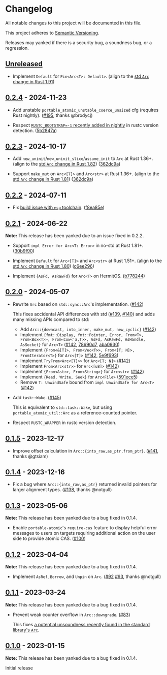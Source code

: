 # Changelog

All notable changes to this project will be documented in this file.

This project adheres to [Semantic Versioning](https://semver.org).

Releases may yanked if there is a security bug, a soundness bug, or a regression.

<!--
Note: In this file, do not use the hard wrap in the middle of a sentence for compatibility with GitHub comment style markdown rendering.
-->

## [Unreleased]

- Implement `Default` for `Pin<Arc<T>: Default>`. (align to the [std `Arc` change in Rust 1.91](https://github.com/rust-lang/rust/pull/143717))

## [0.2.4] - 2024-11-23

- Add unstable `portable_atomic_unstable_coerce_unsized` cfg (requires Rust nightly). ([#195](https://github.com/taiki-e/portable-atomic/pull/195), thanks @brodycj)

- Respect [`RUSTC_BOOTSTRAP=-1` recently added in nightly](https://github.com/rust-lang/rust/pull/132993) in rustc version detection. ([5b2847a](https://github.com/taiki-e/portable-atomic/commit/5b2847a8b99aa2a57a6c80f5a47327b2764f08cc))

## [0.2.3] - 2024-10-17

- Add `new_uninit`/`new_uninit_slice`/`assume_init` to `Arc` at Rust 1.36+. (align to the [std `Arc` change in Rust 1.82](https://github.com/rust-lang/rust/pull/129401)) ([362dc9a](https://github.com/taiki-e/portable-atomic/commit/362dc9af2779c81aa346e89c4d3f3eef71cf29ed))

- Support `make_mut` on `Arc<[T]>` and `Arc<str>` at Rust 1.36+. (align to the [std `Arc` change in Rust 1.81](https://github.com/rust-lang/rust/pull/116113)) ([362dc9a](https://github.com/taiki-e/portable-atomic/commit/362dc9af2779c81aa346e89c4d3f3eef71cf29ed))

## [0.2.2] - 2024-07-11

- Fix [build issue with `esp` toolchain](https://github.com/taiki-e/semihosting/issues/11). ([f8ea85e](https://github.com/taiki-e/portable-atomic/commit/f8ea85e1aa46fa00bc865633fb40b05f8a0c823b))

## [0.2.1] - 2024-06-22

**Note:** This release has been yanked due to an issue fixed in 0.2.2.

- Support `impl Error for Arc<T: Error>` in no-std at Rust 1.81+. ([30b9f90](https://github.com/taiki-e/portable-atomic/commit/30b9f90346dfad14ab00f1c7e1f988f941330bcf))

- Implement `Default` for `Arc<[T]>` and `Arc<str>` at Rust 1.51+. (align to the [std `Arc` change in Rust 1.80](https://github.com/rust-lang/rust/pull/124640)) ([c6ee296](https://github.com/taiki-e/portable-atomic/commit/c6ee29606984863d008c2cf2209751ed0fa43b14))

- Implement `{AsFd, AsRawFd}` for `Arc<T>` on HermitOS. ([b778244](https://github.com/taiki-e/portable-atomic/commit/b778244917e17bfc431c9add4d028ff26d00e3b7))

## [0.2.0] - 2024-05-07

- Rewrite `Arc` based on `std::sync::Arc`'s implementation. ([#142](https://github.com/taiki-e/portable-atomic/pull/142))

  This fixes accidental API differences with std ([#139](https://github.com/taiki-e/portable-atomic/issues/139), [#140](https://github.com/taiki-e/portable-atomic/issues/140)) and adds many missing APIs compared to std:
  - Add `Arc::{downcast, into_inner, make_mut, new_cyclic}` ([#142](https://github.com/taiki-e/portable-atomic/pull/142))
  - Implement `{fmt::Display, fmt::Pointer, Error, From<T>, From<Box<T>>, From<Cow<'a,T>>, AsFd, AsRawFd, AsHandle, AsSocket}` for `Arc<T>` ([#142](https://github.com/taiki-e/portable-atomic/pull/142), [78690d7](https://github.com/taiki-e/portable-atomic/commit/78690d7cad3b394119ea147c5773f67806a6ac09), [aba0930](https://github.com/taiki-e/portable-atomic/commit/aba0930269d7075b81810b49bbbbb6c5edc85ea0))
  - Implement `{From<&[T]>, From<Vec<T>>, From<[T; N]>, FromIterator<T>}` for `Arc<[T]>` ([#142](https://github.com/taiki-e/portable-atomic/pull/142), [5e9f693](https://github.com/taiki-e/portable-atomic/commit/5e9f693dcb43c35187ca95ce1c824e0cb1d3c4f8))
  - Implement `TryFrom<Arc<[T]>>` for `Arc<[T; N]>` ([#142](https://github.com/taiki-e/portable-atomic/pull/142))
  - Implement `From<Arc<str>>` for `Arc<[u8]>` ([#142](https://github.com/taiki-e/portable-atomic/pull/142))
  - Implement `{From<&str>, From<String>}` for `Arc<str>` ([#142](https://github.com/taiki-e/portable-atomic/pull/142))
  - Implement `{Read, Write, Seek}` for `Arc<File>` ([591ece5](https://github.com/taiki-e/portable-atomic/commit/591ece5bde0f19f1895853791924ee55c51ee61e))
  - Remove `T: UnwindSafe` bound from `impl UnwindSafe for Arc<T>` ([#142](https://github.com/taiki-e/portable-atomic/pull/142))

- Add `task::Wake`. ([#145](https://github.com/taiki-e/portable-atomic/pull/145))

  This is equivalent to `std::task::Wake`, but using `portable_atomic_util::Arc` as a reference-counted pointer.

- Respect `RUSTC_WRAPPER` in rustc version detection.

## [0.1.5] - 2023-12-17

- Improve offset calculation in `Arc::{into_raw,as_ptr,from_ptr}`. ([#141](https://github.com/taiki-e/portable-atomic/pull/141), thanks @gtsiam)

## [0.1.4] - 2023-12-16

- Fix a bug where `Arc::{into_raw,as_ptr}` returned invalid pointers for larger alignment types. ([#138](https://github.com/taiki-e/portable-atomic/pull/138), thanks @notgull)

## [0.1.3] - 2023-05-06

**Note:** This release has been yanked due to a bug fixed in 0.1.4.

- Enable `portable-atomic`'s `require-cas` feature to display helpful error messages to users on targets requiring additional action on the user side to provide atomic CAS. ([#100](https://github.com/taiki-e/portable-atomic/pull/100))

## [0.1.2] - 2023-04-04

**Note:** This release has been yanked due to a bug fixed in 0.1.4.

- Implement `AsRef`, `Borrow`, and `Unpin` on `Arc`. ([#92](https://github.com/taiki-e/portable-atomic/pull/92) [#93](https://github.com/taiki-e/portable-atomic/pull/93), thanks @notgull)

## [0.1.1] - 2023-03-24

**Note:** This release has been yanked due to a bug fixed in 0.1.4.

- Prevent weak counter overflow in `Arc::downgrade`. ([#83](https://github.com/taiki-e/portable-atomic/pull/83))

  This fixes [a potential unsoundness recently found in the standard library's `Arc`](https://github.com/rust-lang/rust/issues/108706).

## [0.1.0] - 2023-01-15

**Note:** This release has been yanked due to a bug fixed in 0.1.4.

Initial release

[Unreleased]: https://github.com/taiki-e/portable-atomic/compare/portable-atomic-util-0.2.4...HEAD
[0.2.4]: https://github.com/taiki-e/portable-atomic/compare/portable-atomic-util-0.2.3...portable-atomic-util-0.2.4
[0.2.3]: https://github.com/taiki-e/portable-atomic/compare/portable-atomic-util-0.2.2...portable-atomic-util-0.2.3
[0.2.2]: https://github.com/taiki-e/portable-atomic/compare/portable-atomic-util-0.2.1...portable-atomic-util-0.2.2
[0.2.1]: https://github.com/taiki-e/portable-atomic/compare/portable-atomic-util-0.2.0...portable-atomic-util-0.2.1
[0.2.0]: https://github.com/taiki-e/portable-atomic/compare/portable-atomic-util-0.1.5...portable-atomic-util-0.2.0
[0.1.5]: https://github.com/taiki-e/portable-atomic/compare/portable-atomic-util-0.1.4...portable-atomic-util-0.1.5
[0.1.4]: https://github.com/taiki-e/portable-atomic/compare/portable-atomic-util-0.1.3...portable-atomic-util-0.1.4
[0.1.3]: https://github.com/taiki-e/portable-atomic/compare/portable-atomic-util-0.1.2...portable-atomic-util-0.1.3
[0.1.2]: https://github.com/taiki-e/portable-atomic/compare/portable-atomic-util-0.1.1...portable-atomic-util-0.1.2
[0.1.1]: https://github.com/taiki-e/portable-atomic/compare/portable-atomic-util-0.1.0...portable-atomic-util-0.1.1
[0.1.0]: https://github.com/taiki-e/portable-atomic/releases/tag/portable-atomic-util-0.1.0
